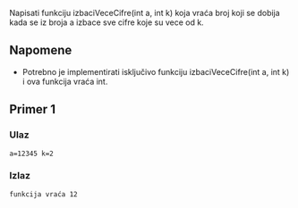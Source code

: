 
Napisati funkciju izbaciVeceCifre(int a, int k) koja vraća broj koji se dobija kada se iz broja a izbace sve cifre koje su vece od k.


## Napomene

  - Potrebno je implementirati isključivo funkciju izbaciVeceCifre(int a, int k) i ova funkcija vraća int.


## Primer 1

### Ulaz

~~~
a=12345 k=2

~~~

### Izlaz

~~~
funkcija vraća 12
~~~
